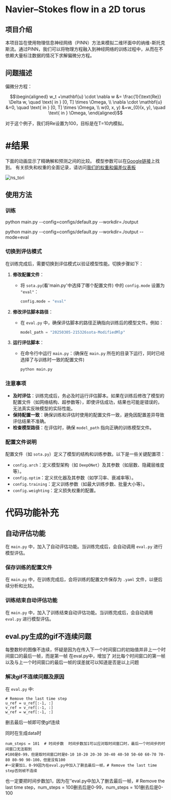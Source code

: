 # Navier–Stokes flow in a 2D torus

## 项目介绍
本项目旨在使用物理信息神经网络（PINN）方法来模拟二维环面中的纳维-斯托克斯流。通过PINN，我们可以将物理方程融入到神经网络的训练过程中，从而在不依赖大量标注数据的情况下求解偏微分方程。


## 问题描述

偏微分方程：

$$\begin{aligned}
w_t +\mathbf{u} \cdot \nabla w &= \frac{1}{\text{Re}} \Delta w,   \quad \text{ in }  [0, T] \times \Omega,  \\
\nabla \cdot \mathbf{u}  &=0,  \quad \text{ in }  [0, T] \times \Omega, \\
w(0, x, y) &=w_{0}(x, y),   \quad \text{ in }  \Omega,
\end{aligned}$$


对于这个例子，我们将Re设置为100，目标是在T=10内模拟。


# #结果

下面的动画显示了精确解和预测之间的比较。
模型参数可以在[Google链接](https://drive.google.com/drive/folders/1n2k2613BWWLcug3CI4i3ZQnBvgrHS1Ph?usp=drive_link)上找到。
有关损失和权重的全面记录，请访问[我们的权重和偏差仪表板](https://wandb.ai/jaxpi/ns_tori?workspace=user-)

![ns_tori](figures/ns_animation.gif)


## 使用方法

###  训练
python main.py --config=configs/default.py --workdir=./output

python main.py --config=configs/default.py --workdir=./output --mode=eval




### 切换到评估模式
在训练完成后，需要切换到评估模式以验证模型性能。切换步骤如下：

1. **修改配置文件**：
   - 将 `sota.py`(看'main.py'中选择了哪个配置文件) 中的 `config.mode` 设置为 `"eval"`：
     ```python
     config.mode = "eval"
     ```

2. **修改评估脚本路径**：
   - 在 `eval.py` 中，确保评估脚本的路径正确指向训练后的模型文件。例如：
     ```python
     model_path = "20250305-215326sota-ModifiedMlp"
     ```
3. **运行评估脚本**：
   - 在命令行中运行 `main.py`：(确保在 `main.py` 所在的目录下运行，同时已经选择了与训练时一致的配置文件)
     ```bash
     python main.py
     ```

### 注意事项
- **及时评估**：训练完成后，务必及时运行评估脚本。如果在训练后修改了模型的配置文件（如网络结构、超参数等），即使评估成功，结果也可能是错误的，无法真实反映模型的实际性能。
- **保持配置一致**：确保训练和评估时使用的配置文件一致，避免因配置差异导致评估结果不准确。
- **检查模型路径**：在评估时，确保 `model_path` 指向正确的训练模型文件。

### 配置文件说明
配置文件（如 `sota.py`）定义了模型的结构和训练参数。以下是一些关键配置项：
- `config.arch`：定义模型架构（如 `DeepONet`）及其参数（如层数、隐藏层维度等）。
- `config.optim`：定义优化器及其参数（如学习率、衰减率等）。
- `config.training`：定义训练参数（如最大训练步数、批量大小等）。
- `config.weighting`：定义损失权重的配置。


# 代码功能补充

## 自动评估功能
在 `main.py` 中，加入了自动评估功能。当训练完成后，会自动调用 `eval.py` 进行模型评估。
### 保存训练的配置文件
在 `main.py` 中，在训练完成后，会将训练的配置文件保存为 `.yaml` 文件，以便后续分析和比较。
### 训练结束自动评估功能
在 `main.py` 中，加入了训练结束自动评估功能。当训练完成后，会自动调用 `eval.py` 进行模型评估。


## eval.py生成的gif不连续问题
每整数秒的图像不连续，怀疑是因为在传入下一个时间窗口的初始值并非上一个时间窗口的最后一帧，而是第一帧
在eval.py中，增加了 对比每个时间窗口的第一帧以及与上一个时间窗口的最后一帧的误差就可以知道是否是以上问题

### 解决gif不连续问题及原因
在 `eval.py` 中:

    # Remove the last time step
    u_ref = u_ref[:-1, :]
    v_ref = v_ref[:-1, :]
    w_ref = w_ref[:-1, :]

删去最后一帧即可使gif连续

同时在生成data时

    num_steps = 101  # 时间步数  时间步数加1可以应对取时间窗口时，最后一个时间步的时间窗口无法取到
    #100是0-99，但是取时间窗口时是0-10 10-20 20-30 30-40 40-50 50-60 60-70 70-80 80-90 90-100，但是没有100
    #一定要加1，0-99因为在eval.py中加入了删去最后一帧，# Remove the last time step否则帧不连续

也一定要把时间步数加1，因为在’’eval.py中加入了删去最后一帧，# Remove the last time step，num_steps = 100删去后是0-99，num_steps = 101删去后是0-100
